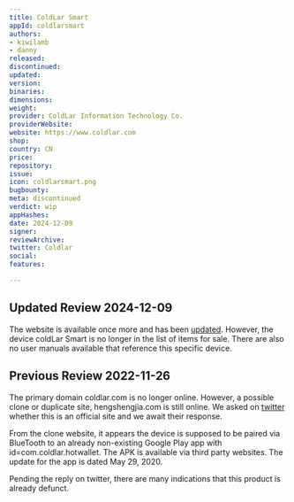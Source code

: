 ```yaml
---
title: ColdLar Smart
appId: coldlarsmart
authors:
- kiwilamb
- danny
released: 
discontinued: 
updated: 
version: 
binaries: 
dimensions: 
weight: 
provider: ColdLar Information Technology Co.
providerWebsite: 
website: https://www.coldlar.com
shop: 
country: CN
price: 
repository: 
issue: 
icon: coldlarsmart.png
bugbounty: 
meta: discontinued
verdict: wip
appHashes: 
date: 2024-12-09
signer: 
reviewArchive: 
twitter: Coldlar
social: 
features: 

---
```


## Updated Review 2024-12-09

The website is available once more and has been [updated](https://www.coldlar.com/en/announcement/10000002?type=1). However, the device coldLar Smart is no longer in the list of items for sale. There are also no user manuals available that reference this specific device.


## Previous Review 2022-11-26

The primary domain coldlar.com is no longer online. However, a possible clone or duplicate site, hengshengjia.com is still online. We asked on [twitter](https://twitter.com/dannybuntu/status/1596363404440383488) whether this is an official site and we await their response.

From the clone website, it appears the device is supposed to be paired via BlueTooth to an already non-existing Google Play app with id=com.coldlar.hotwallet. The APK is available via third party websites. The update for the app is dated May 29, 2020. 

Pending the reply on twitter, there are many indications that this product is already defunct.


